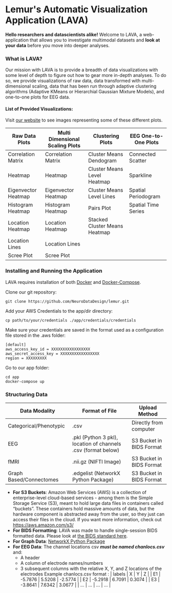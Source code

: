  # Lemur's Automatic Visualization Application (LAVA)

**Hello researchers and datascientists alike!** Welcome to LAVA, a web-application that allows you to investigate multimodal datasets and **look at your data** before you move into deeper analyses.

### What is LAVA?

Our mission with LAVA is to provide a breadth of data visualizations with some level of depth to figure out how to gear more in-depth analyses. To do so, we provide visualizations of raw data, data transformed with multi-dimensional scaling, data that has been run through adaptive clustering algorithms (Adaptive KMeans or Hierarchial Gaussian Mixture Models), and one-to-one plots for EEG data.

#### List of Provided Visualizations:

Visit [our website](https://neurodatadesign.github.io/lemur/) to see images representing some of these different plots.

| Raw Data Plots         | Multi Dimensional Scaling Plots        | Clustering Plots              | EEG One-to-One Plots |
| ---------------------- | -------------------------------------- | ----------------------------- | -------------------- |
| Correlation Matrix     | Correlation Matrix                     | Cluster Means Dendogram       | Connected Scatter    |
| Heatmap                | Heatmap                                | Cluster Means Level Heatmap   | Sparkline            |
| Eigenvector Heatmap    | Eigenvector Heatmap                    | Cluster Means Level Lines     | Spatial Periodogram  |
| Histogram Heatmap      | Histogram Heatmap                      | Pairs Plot                    | Spatial Time Series  |
| Location Heatmap       | Location Heatmap                       | Stacked Cluster Means Heatmap |                      |
| Location Lines         | Location Lines                         |                               |                      |
| Scree Plot             | Scree Plot                             |                               |                      |


### Installing and Running the Application

LAVA requires installation of both [Docker](https://docs.docker.com/install/) and [Docker-Compose](https://docs.docker.com/compose/install/).

Clone our git repository:

`git clone https://github.com/NeuroDataDesign/lemur.git`

Add your AWS Credentials to the app/dir directory:

`cp path/to/your/credentials ./app/credentials/credentials`

Make sure your credentials are saved in the format used as a configuration file stored in the .aws folder:

```
[default]
aws_access_key_id = XXXXXXXXXXXXXXXXX
aws_secret_access_key = XXXXXXXXXXXXXXXXX
region = XXXXXXXXX
```
Go to our app folder:

```
cd app
docker-compose up
```

### Structuring Data

| Data Modality            | Format of File                        | Upload Method            |
| ------------------------ | ------------------------------------- | ------------------------ |
| Categorical/Phenotypic   | .csv                                  | Directly from computer   |
| EEG                      | .pkl (Python 3 pkl), location of channels .csv (format below) | S3 Bucket in BIDS Format |
| fMRI                     | .nii.gz (NIFTI Image)                 | S3 Bucket in BIDS Format |
| Graph Based/Connectomes  | .edgelist (NetworkX Python Package)   | S3 Bucket in BIDS Format |

- **For S3 Buckets**: Amazon Web Services (AWS) is a collection of enterprise-level cloud-based services - among them is the Simple Storage Service (S3), meant to hold large data files in containers called “buckets”. These containers hold massive amounts of data, but the hardware component is abstracted away from the user, so they just can access their files in the cloud. If you want more information, check out https://aws.amazon.com/s3/
- **For BIDS Formatting**: LAVA was made to handle single-session BIDS formatted data. Please look at [the BIDS standard here](http://bids.neuroimaging.io/).
- **For Graph Data**: [NetworkX Python Package](https://networkx.github.io/documentation/networkx-1.9.1/overview.html)
- **For EEG Data**: The channel locations csv ***must be named chanlocs.csv*** and:
    - A header
    - A column of electrode names/numbers
    - 3 subsequent columns with the relative X, Y, and Z locations of the electrodes
Example chanlocs.csv format :
| labels | X        | Y        | Z        |
| E1     | -5.7876  | 5.5208   | -2.5774  |
| E2     | -5.2918  | 6.7091   | 0.3074   |
| E3     | -3.8641  | 7.6342   | 3.0677   |
| ...    | ...      | ...      | ...      |
